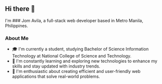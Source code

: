 
## Hi there 👋

I'm ### Jom Avila, a full-stack web developer based in Metro Manila, Philippines.

### About Me

- 🎓 I'm currently a student, studying Bachelor of Science Information Technology at National College of Science and Technology.
- 🌱 I'm constantly learning and exploring new technologies to enhance my skills and stay updated with industry trends.
- 🚀 I'm enthusiastic about creating efficient and user-friendly web applications that solve real-world problems.
